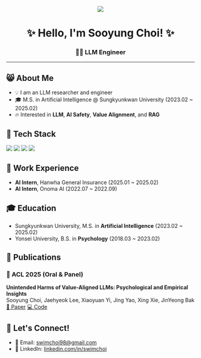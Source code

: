 <p align="center">
  <img src=["https://capsule-render.vercel.app/api?type=blur&height=100&section=header&text=Welcome!&fontSize=70&fontColor=000000&animation=twinkling&customColorList=ADD8E6,87CEEB,00BFFF,1E90FF,0000FF](https://capsule-render.vercel.app/api?type=blur&height=300&color=gradient&customColorList=0,3,3,3,2&text=Hi%20there&textBg=false)" />
</p>

<h1 align="center">✨ Hello, I'm Sooyung Choi! ✨</h1>
<h3 align="center">👩‍💻 LLM Engineer</h3>

---

## 😸 About Me
- 💡 I am an LLM researcher and engineer
- 🎓 M.S. in Artificial Intelligence @ Sungkyunkwan University (2023.02 ~ 2025.02)  
- 🔥 Interested in **LLM**, **AI Safety**, **Value Alignment**, and **RAG**

## 🧠 Tech Stack
<p>
  <img src="https://img.shields.io/badge/Python-3776AB?style=for-the-badge&logo=python&logoColor=white"/>
  <img src="https://img.shields.io/badge/PyTorch-EE4C2C?style=for-the-badge&logo=pytorch&logoColor=white"/>
  <img src="https://img.shields.io/badge/TensorFlow-FF6F00?style=for-the-badge&logo=tensorflow&logoColor=white"/>
  <img src="https://img.shields.io/badge/GitHub-181717?style=for-the-badge&logo=github&logoColor=white"/>
</p>

## 💼 Work Experience
- **AI Intern**, Hanwha General Insurance (2025.01 ~ 2025.02)  
- **AI Intern**, Onoma AI (2022.07 ~ 2022.09)

## 🎓 Education
- Sungkyunkwan University, M.S. in **Artificial Intelligence** (2023.02 ~ 2025.02)  
- Yonsei University, B.S. in **Psychology** (2018.03 ~ 2023.02)

## 📄 Publications
### 🔹 ACL 2025 (Oral & Panel)
**Unintended Harms of Value-Aligned LLMs: Psychological and Empirical Insights**  
Sooyung Choi, Jaehyeok Lee, Xiaoyuan Yi, Jing Yao, Xing Xie, JinYeong Bak 
 [🔗 Paper](https://arxiv.org/abs/2506.06404) [💻 Code](https://github.com/Human-Language-Intelligence/Unintended-Harms-LLM)

## 🤝 Let's Connect!
- 📧 Email: swimchoi98@gmail.com  
- 🔗 LinkedIn: [linkedin.com/in/swimchoi](https://www.linkedin.com/in/swimchoi/)
